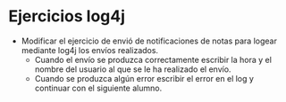 # Ejercicios log4j #

  * Modificar el ejercicio de envió de notificaciones de notas para logear mediante log4j los envíos realizados.
    * Cuando el envío se produzca correctamente escribir la hora y el nombre del usuario al que se le ha realizado el envío.
    * Cuando se produzca algún error escribir el error en el log y continuar con el siguiente alumno.
